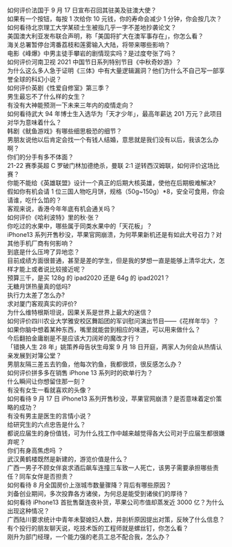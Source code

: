 如何评价法国于 9 月 17 日宣布召回其驻美及驻澳大使？  
如果有一个按钮，每按 1 次给你 10 元钱，你的寿命会减少 1 分钟，你会按几次？  
如何看待北京理工大学某硕士生被指几乎一字不差地抄袭论文？  
美国澳大利亚发布联合声明，称「美国将扩大在澳军事存在」，你怎么看？  
海关总署暂停台湾番荔枝和莲雾输入大陆，将带来哪些影响？  
电影《峰爆》中男主徒手攀岩的剧情现实吗？是过度夸张了吗？  
如何评价河南卫视 2021 中国节日系列特别节目《中秋奇妙游》？  
为什么这么多人急于证明《三体》中有大量逻辑漏洞？他们为什么不自己写一部享誉全球的科幻小说？  
如何评价英剧《性爱自修室》第三季？  
男生最忘不了什么样的女生？  
有没有大神能预测一下未来三年内的疫情走向？  
如何看待武大 94 年博士生入选华为「天才少年」，最高年薪达 201 万元？此项目对华为意味着什么？  
韩剧《鱿鱼游戏》有哪些细思极恐的细节？  
男朋友说他以后肯定会找一个有钱人结婚，意思就是我们没有以后，我该怎么办啊？  
你们的分手有多不体面？  
21-22 赛季英超 C 罗破门林加德绝杀，曼联 2:1 逆转西汉姆联，如何评价这场比赛？  
你能不能给《英雄联盟》设计一个真正的后期大核英雄，使他在后期极难解决?  
假如你有机会请 1 位三国人物吃月饼，规格（50g~150g）*8，安全可食用，你会请谁，吃什么馅的？  
客观来说，香港今年年底有机会通关吗？  
如何评价《哈利波特》里的秋·张？  
你吃过的水果中，哪些属于同类水果中的「天花板」？  
iPhone13 系列开售秒没，苹果官网崩溃，为何苹果新机还是有如此大号召力？对其他手机厂商有何影响？  
到底是什么压垮了异地恋？  
目前成绩方面很普通，甚至是差的学生，但是我的梦想一直是能够上清华北大，怎样才能上或者说比较接近呢？  
预算三千，是买 128g 的 ipad2020 还是 64g 的 ipad2021？  
无糖月饼热量真的低吗?  
执行力太差了怎么办?  
求对厦门客观真实的评价?  
为什么维特根斯坦说，因果关系是世界上最大的迷信？  
如何评价四川农业大学雅安校区舞蹈团的军训慰问演出节目——《花样年华》？  
如果你脑中想着某种东西，嘴里就能尝到相应的味道，可以用来做什么？  
今后翻拍金庸剧是不是应该大刀阔斧的魔改才行？  
「错换人生 28 年」姚策养母告状生母案 9 月 18 日开庭，两家人为何会从热情认亲发展到对簿公堂？  
男朋友隔三差五去钓鱼，他每次钓鱼，我都很烦，很反感怎么办？  
如何评价拼多多在销售 iPhone 13 系列时的砍单行为？  
什么瞬间让你想留住那一刻？  
有没有女生一看就喜欢的头像？  
如何看待 9 月 17 日 iPhone13 系列开售秒没，苹果官网崩溃？是否意味着定价策略的成功？  
有没有男主是医生的言情小说？  
给研究生的六点忠告是什么？  
都说应届生的身份值钱，可为什么找工作中越来越觉得各大公司对于应届生都很嫌弃呢？  
你们有身高焦虑吗 ？  
武汉黄鹤楼既然是新建的，游览价值是什么？  
广西一男子不顾女伴哀求酒后飙车连撞三车致一人死亡，该男子需要承担哪些责任？同车女伴是否担责？  
如何看待 8 月全国房价上涨城市数量骤降？背后有哪些原因？  
刘备创业期间，多次投靠各方诸侯，为何总是能受到诸侯们的厚待？  
如何看待 iPhone13 首批售罄连夜补货，苹果公司市值却蒸发近 3000 亿？为什么出现这种情况？  
广西陆川要求统计中青年未娶媳妇人数，并剖析原因提出对策，反映了什么信息？  
有个投行的朋友聊天说，吃技术饭的工程师就是螺丝钉，你怎么看？  
刚升为部门经理，一个能力强的老员工总不配合我，怎么办？  
